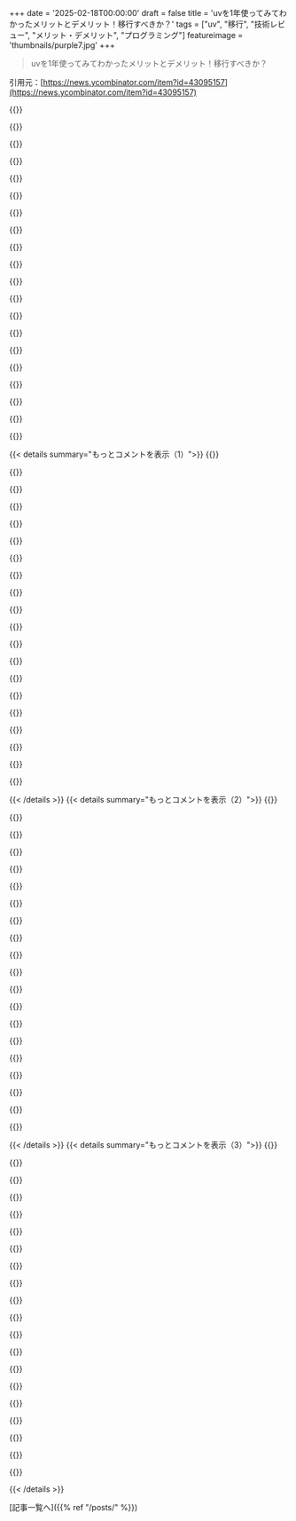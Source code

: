+++
date = '2025-02-18T00:00:00'
draft = false
title = 'uvを1年使ってみてわかったメリットとデメリット！移行すべきか？'
tags = ["uv", "移行", "技術レビュー", "メリット・デメリット", "プログラミング"]
featureimage = 'thumbnails/purple7.jpg'
+++

> uvを1年使ってみてわかったメリットとデメリット！移行すべきか？

引用元：[https://news.ycombinator.com/item?id=43095157](https://news.ycombinator.com/item?id=43095157)

{{<matomeQuote body="めっちゃよく書けた記事だね！Pythonのパッケージングの難しさについての分析がすごくいいと思う。uvの登場でやっとPythonのパッケージングが解決した気がする。単一ファイルのPythonスクリプト内に依存関係を持てるのがほんとに美しいと思う。<br>＞”小さなPythonスクリプトで依存関係を避けるか、面倒な作業をしなきゃいけなかった。”<br>依存関係を追加することが恐ろしかったけど、結局同じことしてた。<br>＞”これがあると作業がまるで変わる。”<br>完全に共感するよ。" userName="barosl" createdAt="2025-02-19T00:30:06" color="#38d3d3">}}

{{<matomeQuote body="依存関係リストにタイムスタンプを凍結することが大事だと思う。Pythonのパッケージは、新しいバージョンが増えていく中で互換性を維持するのがほんとに難しいから。特別なtomlの設定が役立つよ。<br>これのおかげで古い環境をすぐに再構築できたし、スピードも大事だね。" userName="epistasis" createdAt="2025-02-19T00:55:40" color="#38d3d3">}}

{{<matomeQuote body="漏れてるかもしれないけど、`requests`の正確なバージョンに固定すれば同じなんじゃない？リリース日で制限するのと実質同じだと思うけど。" userName="woodruffw" createdAt="2025-02-19T03:10:29" color="">}}

{{<matomeQuote body="依存関係の固定はいいけど、`requests`のトランジティブ依存関係は固定されないから、ロックファイルがないと意味ないよ。ロックファイルは良い手段だけど、単一ファイルのスクリプトには過剰かも。" userName="athrun" createdAt="2025-02-19T03:18:06" color="#ff5c5c">}}

{{<matomeQuote body="ファイル数なんて関係あるの？ロックファイル使えばトランジティブ依存関係も固定できるよ。他の言語ではこんなことが求められたら大変だと思うけど。" userName="EdwardDiego" createdAt="2025-02-19T09:27:26" color="">}}

{{<matomeQuote body="これをしっかりやる言語あったら教えてほしい。でも、CI用の小さなスクリプトとか、同僚に送る単一ファイルスクリプトのことを言ってるんだ。でも、2年後には同じバージョンの`c`が手に入らなくなることも多いからね。このタイムスタンプなアプローチは完全ではないけど、99％の確率で同じ依存関係のグラフと結果になる。" userName="hannibalhorn" createdAt="2025-02-19T10:47:02" color="#785bff">}}

{{<matomeQuote body="ScalaのAmmoniteスクリプトみたいに、JVMエコシステムでは依存関係をうまく扱うよ。最初から依存関係の解決が決定論的だから、固定する必要がないんだ。新しいパッチバージョンへのアップグレードも簡単だけど、やるには明示的なアクションが必要だよ。" userName="lmm" createdAt="2025-02-19T13:02:21" color="#785bff">}}

{{<matomeQuote body="Rustもこれをうまく扱うよ。可能であれば`c`を共有したり、依存関係を分割したりできる。Cargo.lockが正確な解決を保存するから安心だね。" userName="__s" createdAt="2025-02-19T11:41:59" color="#785bff">}}

{{<matomeQuote body="ファイル数は大事だよ。一つのファイルは共有しやすいから、Slackとかに簡単にコピーしたりアップロードしたりできる。一方、複数のファイルだと面倒だから。全体的に将来の壊れる可能性があるならそれでいいけど、使うケースは理解できる。" userName="kokada" createdAt="2025-02-19T11:34:55" color="">}}

{{<matomeQuote body="ソフトウェア工学の一般的な原則として、選択肢があれば、コードベースの中で関連する変更点が少なくて済む方がいい。それってドキュメントの管理も便利だから。" userName="epistasis" createdAt="2025-02-19T15:21:25" color="">}}

{{<matomeQuote body="どうしてファイルの数が重要なの？<br>これはプロジェクトじゃなくて~/binにあるスクリプト用だから、自己完結してる必要があるんだよね。" userName="deanishe" createdAt="2025-02-19T17:48:01" color="">}}

{{<matomeQuote body="依存関係のバージョンが出た時点を基に、暗黙の時間ベースのピン留めを示すことができるかも。ただの案だけどね。" userName="einpoklum" createdAt="2025-02-19T06:39:28" color="">}}

{{<matomeQuote body="それって、まさにその上で説明されてることじゃないの？" userName="froh" createdAt="2025-02-19T07:30:31" color="">}}

{{<matomeQuote body="Rustにこの機能が追加されることを一番期待してるよ。ロックファイルを保存しないと、同じパッケージのバージョンを戻すのがひどく大変なんだ。" userName="CJefferson" createdAt="2025-02-19T10:31:04" color="#45d325">}}

{{<matomeQuote body="なんでロックファイルを保存しないの？" userName="HumanOstrich" createdAt="2025-02-19T10:43:19" color="">}}

{{<matomeQuote body="わあ、シェアしてくれてありがとう！これが私が足りないと思ってた部分だったんだ。" userName="athrun" createdAt="2025-02-19T01:38:15" color="">}}

{{<matomeQuote body="バージョンとハッシュ値を含むロックファイルは作らなかったの？そしたらバージョン探しがいらなくなるのに。" userName="zelphirkalt" createdAt="2025-02-19T09:06:18" color="#ff5733">}}

{{<matomeQuote body="おお！手作業でバイナリサーチやるの？それともuvがそのためのツールを提供してるの？" userName="sunshowers" createdAt="2025-02-19T03:04:07" color="">}}

{{<matomeQuote body="バイナリサーチってどこに入るの？例では、バージョンソルバーは’2023-10-16T00:00:00Z’以降のバージョンは存在しないかのように見てるよ。" userName="code_biologist" createdAt="2025-02-19T09:43:56" color="">}}

{{<matomeQuote body="残念ながらuvは新しいもので、一般的なケースのみ扱ってきたから、少しずつ問題が残ってる気がする。記事にも出てたけど、あまり詳しくないんだよね。" userName="aragilar" createdAt="2025-02-19T07:28:32" color="">}}

{{< details summary="もっとコメントを表示（1）">}}
{{<matomeQuote body="CライブラリのPython依存関係でのエッジケースの例だね。Pipenvはロックファイル生成時にマシンのアーキテクチャ固有のライブラリしか指定しないから、ARM Macbookで開発してUbuntuのx86-64ボックスにデプロイするとロックファイルが壊れちゃう。Poetryのロックファイルは大丈夫だけど、uvはどうなのかな？" userName="EdwardDiego" createdAt="2025-02-19T09:32:33" color="">}}

{{<matomeQuote body="PEP 751が新しいロックファイル標準を定義してるらしいね。uvを含むツールは、その設計に協力してるみたいで、アーキテクチャ別にロックできるようになるらしいよ。OPのPEP 723スタイルのコメントは簡単に人間が書けるって言ってるけど、君のケースは事前にパッケージ解決が必要だから、別のロックファイルが必要だよ。" userName="zahlman" createdAt="2025-02-19T09:46:32" color="#ff33a1">}}

{{<matomeQuote body="君の返事は私の質問とは関係ないけど、uvのロックファイルってPoetryみたいに複数アーキテクチャ扱えるの？" userName="EdwardDiego" createdAt="2025-02-19T10:01:48" color="">}}

{{<matomeQuote body="これめっちゃいい機能だと思う！Nixより手軽にスクリプトやPythonで使えるし、動かすのも簡単だよ。Nixは利点も多いけど、使うのがちょっと面倒になっちゃうんだよね。" userName="0xCMP" createdAt="2025-02-19T05:42:32" color="#ff33a1">}}

{{<matomeQuote body="Nixって初回の実行の後は遅くならないの？一回目は依存関係をビルドしないといけないけど、次は早くなると思うんだけど。" userName="zelphirkalt" createdAt="2025-02-19T09:08:17" color="">}}

{{<matomeQuote body="PythonやJS、他のスクリプト言語でもパッケージをURLからインポートできるようにしたいね。SHA384の整合性チェックを使ってさ。ランダムなスクリプトをインストールするのってセキュリティリスクがあるから、何でこれが取り入れられないんだろう。" userName="8n4vidtmkvmk" createdAt="2025-02-19T02:29:49" color="">}}

{{<matomeQuote body="Pythonには完全ハッシュの要件があって、依存関係の整合性を保証するために使えるんだ。これ、pipとuvで使えるよ。直接パッケージをインポートするわけじゃないけど、まあそれはパッケージがPythonのインポート機構の一部じゃないからだよ。" userName="woodruffw" createdAt="2025-02-19T03:16:12" color="">}}

{{<matomeQuote body="Denoとnpmは、使うすべての依存関係のハッシュをロックファイルに保存して、次回の再インストール時にそれを検証するよ。" userName="AgentME" createdAt="2025-02-20T00:19:53" color="#ff33a1">}}

{{<matomeQuote body="最初にインポートする時に、そのパッケージの整合性を証明する魔法のSHA384ハッシュをどこで最初に得るの？" userName="HumanOstrich" createdAt="2025-02-19T10:46:46" color="">}}

{{<matomeQuote body="この機能はいいけど、IDEが依存関係を認識しないからあんまり役立たないんだよね。スキルの問題なのかな？" userName="shlomo_z" createdAt="2025-02-19T07:15:05" color="">}}

{{<matomeQuote body="具体的に、その”認識”って何を想像してるん？IDEが独自のパッケージマネージャーを用意するとか期待してる？" userName="zahlman" createdAt="2025-02-19T10:16:06" color="">}}

{{<matomeQuote body="普通は”自分の検査やオートコンプリートが期待通りに動く”って意味だよね。" userName="TylerE" createdAt="2025-02-19T14:33:00" color="">}}

{{<matomeQuote body="コードが実際に持ってないものでオートコンプリートや検査なんて出来ないでしょ。" userName="zahlman" createdAt="2025-02-19T20:23:50" color="">}}

{{<matomeQuote body="これ、個人のスクリプトやプロジェクト以外にはひどいよ。生産に近いものだと、ほんとに悪夢だね。" userName="BossingAround" createdAt="2025-02-19T08:30:39" color="#785bff">}}

{{<matomeQuote body="チェックサムやハッシュサムが無いフローは生産に向いてないよ。uvはまだ使ったことないけど、同じファイルで依存関係をハッシュで指定できるならいいな。インポート文の順序はPythonがJSより良い点だね。IDEはモジュールやパッケージを一つだけ確認すればいいから、計算が楽だし。" userName="zelphirkalt" createdAt="2025-02-19T09:05:03" color="">}}

{{<matomeQuote body="なんでそうしたの？別々のプロジェクトのために小さいvenvを持たないの？それって簡単で、依存関係の衝突も避けられるよ。" userName="dagw" createdAt="2025-02-19T09:52:45" color="">}}

{{<matomeQuote body="これらのデータ処理スクリプトのスコープって何？生産に使うパイプラインなら、再現可能な依存関係が必要だと思う。探求的なJupyter Notebookなら理解できるけど。" userName="zelphirkalt" createdAt="2025-02-19T13:42:10" color="">}}

{{<matomeQuote body="小さなプロジェクトごとにvenvを作るのは面倒だし、不要な追加作業だよ。最初は依存関係が分からないし、個人的なスクリプトなら急いで進めたい。大きなenvで管理してるよ。" userName="slightwinder" createdAt="2025-02-19T12:32:10" color="">}}

{{<matomeQuote body="＞生産に向いてない設計だよ。Pythonユーザーの中には、何を生産と呼ぶのか知らない人もたくさんいる。NumPyを必要とするものを書いたりするんだよ。" userName="zahlman" createdAt="2025-02-19T10:15:10" color="">}}

{{<matomeQuote body="＞その使用法には警告が必要。私たちも依存関係管理について学び、教育される必要がある。非再現可能なソフトウェアの問題を繰り返さないために。" userName="zelphirkalt" createdAt="2025-02-19T14:07:32" color="">}}


{{< /details >}}
{{< details summary="もっとコメントを表示（2）">}}
{{<matomeQuote body="uv好きだけど、メインSSDに86GBもあるPython依存関係のダウンロードキャッシュはホントにイライラする。これは50種類のtorchのバージョンが原因で、pipの無秩序さを物語ってる。25年間プログラミングしててこんなに怒ったのは初めて。ScalaのSBTにも手をこまねいていたことがあるのに。" userName="sieve" createdAt="2025-02-18T23:25:35" color="">}}

{{<matomeQuote body="pipのせいではないと思うよ。PyTorchは空間をめちゃくちゃ消費するからね。新しい仮想環境を作って”python -m venv venv”を使ったら21MBだったのに、”venv/bin/pip install torch”で431MBに増えた。最も大きいファイルは178MBのlibtorch_cpu.dylib。uvのマニュアルにはPyTorchに関するセクションもあるよ。" userName="simonw" createdAt="2025-02-18T23:30:24" color="#45d325">}}

{{<matomeQuote body="uv pip使ってLLMソフトの依存関係をインストールしてるけど、uvがpipのロジックを再実装してるのか、pipに解決を任せてるのかはわからない。でも、torchの異なるバージョンがキャッシュにあるのは同じだから、これが実装とどう関係しているのか気になる。" userName="sieve" createdAt="2025-02-18T23:37:27" color="">}}

{{<matomeQuote body="uvはpipとは独立して解決ロジックを実装してるみたい。いろんなLLMライブラリが異なるバージョンのTorchを指定してる可能性があるよ。異なるPythonバージョンそれぞれに別々のTorchバイナリが必要だからね。uvを使えば、各プロジェクト用に別々のduplicated PyTorchを持たなくて済むよ！" userName="simonw" createdAt="2025-02-18T23:38:28" color="#45d325">}}

{{<matomeQuote body="＞異なるPythonバージョンそれぞれに別々のTorchバイナリが必要ですよね。<br>これを理解するのは難しかったけど、ABIの破損が関係してるっぽい。最近Pythonの拡張実装を調べてたけど、本当に不思議だ。" userName="sieve" createdAt="2025-02-18T23:50:02" color="">}}

{{<matomeQuote body="＞ABIの破損についてですね。<br>安定したABIというものがあるけど、それを守る必要はないんだよね。ABIはPythonのマイナーバージョンごとに変わることが多いから。常にPython VMを改善し続けていて、内部の型の表現を変更することが多いから。例えば、Python 3.6での辞書の改善とか。" userName="zahlman" createdAt="2025-02-19T10:50:11" color="#38d3d3">}}

{{<matomeQuote body="VMの境界を越えてメモリを共有するようなFFIは過去に考えられたことはあったのかな？<br>拡張をPythonの特定のバージョンと一緒にコンパイルする必要があるのはどうして？<br>pypiにFFIライブラリを見た記憶があるけど、Pythonの標準には無いと思う。" userName="sieve" createdAt="2025-02-19T11:10:17" color="">}}

{{<matomeQuote body="＞ABIの破損についてですね。<br>基本的にCPythonはバージョン間でABIの確実な安定性を保証しないけど、拡張が安定したABIに対してビルドされていれば別。このせいで同じような構築を何回もするハメになることが多い。TL;DRでは、Pythonの成功の副作用として複数のPythonバージョンを使ってるとこういう問題が起こるってこと。" userName="woodruffw" createdAt="2025-02-18T23:58:53" color="#ff33a1">}}

{{<matomeQuote body="Pythonはちょっと最近使い始めたけど、JavaやJSは時間をかけて最適化されたインタープリターがあるのに、なんでPythonにそんなことが起こらないのか疑問。<br>パフォーマンスを求めてpypyに移行しようとしてるけど、一部の依存関係が問題になるらしい。" userName="sieve" createdAt="2025-02-19T00:11:45" color="">}}

{{<matomeQuote body="JavaやJSはネイティブ拡張の使用をあまり奨励しないけど、Pythonはその対極にある。<br>だからホットパスをネイティブコードにオフロードすることが多い。最近はPythonの解釈性能にプラスの進展があったから、そういう傾向は少し改善されてる。" userName="woodruffw" createdAt="2025-02-19T00:29:43" color="#45d325">}}

{{<matomeQuote body="Nodeは初期の段階から安定した拡張APIを導入したから、Pythonよりも早くネイティブコードを扱いやすくなったんだよね。V8の速さや複雑なAPIのおかげで、開発者はPythonのようには手を出さなかったし、重要なライブラリがたくさん残ったんだ。" userName="throwup238" createdAt="2025-02-19T00:40:09" color="#785bff">}}

{{<matomeQuote body="JavaやJSは、Pythonに比べてネイティブ拡張を使うことがあまり推奨されてないよね。既に膨大なコードがあって、それを速くする必要があったから、他に選択肢がなかったんだ。もしPythonが同じ道を歩んでいたら、もっと簡単に早くなってただろうに。" userName="sieve" createdAt="2025-02-19T00:56:12" color="">}}

{{<matomeQuote body="最近Python使い始めたけど、JavaやJSは最適化が進んでるのに、なぜPythonだけ同じことができないのか不思議だよ。2008年からPythonのパフォーマンス向上が議論されてたし、3に移行する時も熱い話だったからね。CPythonの代わりになるものもいろいろ試みられたけど、結局失敗しちゃった。" userName="zerkten" createdAt="2025-02-19T03:50:29" color="#ff5c5c">}}

{{<matomeQuote body="GILよりも実際のPythonのパフォーマンスに目を向けるべきだと思うんだ。あの時代にパフォーマンスを改善できるはずの機会がたくさんあったのに。" userName="sieve" createdAt="2025-02-19T08:03:38" color="">}}

{{<matomeQuote body="Pythonは最近まであまり勢いがなかったけど、今はMicrosoftがバックアップしてスピード向上に取り組んでるんだよ。PyPyは独自の速さがあるんだけど、Cで書かれたモジュールにオフロードする方が一般的だから、ちょっと変な立ち位置だよね。" userName="Numerlor" createdAt="2025-02-19T00:19:14" color="">}}

{{<matomeQuote body="長いことPython使ってるけど、最近まであまり流行ってなかったってのには反論したくなった。でも、歴史的なグラフを見たら、2018年頃から急に人気が上がり始めたんだね。ただ、TIOBEのやり方はちょっと怪しいから、信憑性は薄いかも。" userName="simonw" createdAt="2025-02-19T01:03:14" color="">}}

{{<matomeQuote body="Tiobeはクソだと思う。GoogleがPython使い始めた2005年からもう注目されてたし、その頃からずっと進化してたよ。" userName="wiseowise" createdAt="2025-02-19T07:51:31" color="">}}

{{<matomeQuote body="abi3があまり使われない理由は、フルAPIでできることが限られていて、その影響でパフォーマンスが落ちるからだよ。" userName="int_19h" createdAt="2025-02-19T01:46:17" color="">}}

{{<matomeQuote body="それも理由の一つだと思うけど、主な理由はネイティブビルドがabi3をデフォルトにしないからで、みんな必要以上に多くのバージョンを公開してるし、abi3が使えるのに非abi3のものに依存する要因になってるんだ。" userName="woodruffw" createdAt="2025-02-19T01:59:14" color="">}}

{{<matomeQuote body="uvはNixみたいに同じファイルはハードリンクすべきだと思うんだ。パッケージマネージャーが余分なものを保存してるのは問題だからさ。" userName="conradev" createdAt="2025-02-18T23:42:30" color="">}}


{{< /details >}}
{{< details summary="もっとコメントを表示（3）">}}
{{<matomeQuote body="いい驚きが待ってるかもね。リンクモードのデフォルトについてはここで実装されてるよ：“https://docs.astral.sh/uv/reference/settings/#link-mode”" userName="Spivak" createdAt="2025-02-19T03:16:30" color="">}}

{{<matomeQuote body="なんでそう思うの？" userName="d0mine" createdAt="2025-02-19T02:11:29" color="">}}

{{<matomeQuote body="↑上で言ってたけど、”ファイルを探して5.5GBを削除した”ってのは実際には5.5GBじゃなかったかもね。" userName="conradev" createdAt="2025-02-19T03:48:28" color="">}}

{{<matomeQuote body="uv使ってるなら<br> $ uv cache prune<br> $ uv cache clean<br>を使って、週に一回か月に一回実行することをおすすめ。" userName="rsyring" createdAt="2025-02-19T03:20:51" color="#45d325">}}

{{<matomeQuote body="この問題はpipのせいじゃなくて、使いやすさとインストールサイズの間にコンフリクトがあるんだ。この大きさや設定の依存関係をユーザーに委ねないため、全てを一つのアーティファクトに詰め込む。Pythonのパッケージングはシステムの動作をどうするか前提にしていて、これがハードウェアの検出と合ってないんだよね。解決できるかな？多くの開発者が自分のワークフローで改善を感じてないから難しいだろうな。" userName="aragilar" createdAt="2025-02-19T08:08:53" color="#ff33a1">}}

{{<matomeQuote body="“ユーザーはCUDAやGPU設定を考えなくてもいい”ってのは俺の場合は違った。普通のPyTorchは動かなかったから、特定のバージョンをダウンロードしないといけなかった。全てを一つにまとめるってのはJavaでもやってるけど、Pythonのエコシステムは本当に混沌としてて、改善の流れは見えない。" userName="sieve" createdAt="2025-02-19T08:28:53" color="">}}

{{<matomeQuote body="クロスプラットフォームのJavaはJVMが全部やってくれるけど、Cで書かれたネイティブ拡張があると、すぐに問題が戻ってくる。" userName="physicsguy" createdAt="2025-02-19T09:04:31" color="">}}

{{<matomeQuote body="Cで書かれたネイティブ拡張があると戻ってくるけど、SQLiteプロジェクトのJDBCドライバーはOSに応じたCのバージョンを使っていて、依存関係でも手間取ることはない。" userName="sieve" createdAt="2025-02-19T09:26:44" color="#ff33a1">}}

{{<matomeQuote body="CUDAのバイナリが多いよね？" userName="RockRobotRock" createdAt="2025-02-18T23:36:05" color="">}}

{{<matomeQuote body="ROCmが約40％。でも同じバージョンのフォルダが2つあるから重複もあるね。" userName="sieve" createdAt="2025-02-18T23:39:06" color="">}}

{{<matomeQuote body="rmlintを使ってみれば？重複ファイルをreflinks（ファイルシステムが対応してれば）かハードリンクで置き換えてくれるよ。" userName="homebrewer" createdAt="2025-02-19T01:04:35" color="">}}

{{<matomeQuote body="uvにはシンボリックリンクやハードリンクの重複排除の予定はあるのかな？" userName="forrestthewoods" createdAt="2025-02-19T00:00:18" color="">}}

{{<matomeQuote body="よくわからないけど、ファイルをハッシュ名で保存して、その都度シンボリックリンクかハードリンクするのが一番シンプルかも。しかし、一部のアプリはこういうファイルと一緒にいると変な挙動を示すことがあるから要注意。Windowsには独自のシンボリックリンクとハードリンクがあるし、持ち運び可能性も問題だね。" userName="sieve" createdAt="2025-02-19T00:16:47" color="">}}

{{<matomeQuote body="ZFSのブロックレベルでの重複排除にはぴったりの使い道な気がする。" userName="IgorPartola" createdAt="2025-02-18T23:42:52" color="#785bff">}}

{{<matomeQuote body="ZFSは使ってないけど、このドライブには使いたくないな。カーネルにネイティブサポートが来るまで、メインドライブでは無理。つまり、永遠に無理かも。" userName="sieve" createdAt="2025-02-18T23:53:37" color="">}}

{{<matomeQuote body="borg [0]を試したことある？それともBTRFSの方がいいんじゃない？[0] https://borgbackup.readthedocs.io/en/stable/index.html" userName="hyperbrainer" createdAt="2025-02-19T08:46:27" color="">}}

{{<matomeQuote body="ZFSを13年間使ってるけど、バックアップを含めた全てのワークフローがそれに基づいているから、ずっと問題なく動いてるよ。" userName="sieve" createdAt="2025-02-19T09:56:21" color="#ff33a1">}}

{{<matomeQuote body="＞”そして、別の人生でScalaのSBT（シンプルビルドツール）を扱ってたけど、あなたの気持ちがわかる。”" userName="EdwardDiego" createdAt="2025-02-19T09:41:28" color="">}}

{{<matomeQuote body="これからScalaを試そうと思ってる人向けに、何が悪いのか、他のビルドツールはあるのか教えて。" userName="amelius" createdAt="2025-02-19T12:03:01" color="">}}

{{<matomeQuote body="最近のcondaに関する記事が多いけど、別に新しい機能じゃないのにみんな盛り上がってるのは変な感じ。例えば、＞”Pythonのブートストラッピングからの独立性”は、はい、condaだし。＞”全ての状況とプラットフォームでPythonをインストールして実行できる能力”も、はい、conda。そして、＞”非常に強力な依存関係解決機能”も、はい、conda（かmamba）。でもuvにはプロジェクト管理の機能があるから、そこは確かにいいとこだね。ただ、condaでPythonのインストールが簡単であることは昔からできるのに、こんなに驚かれているのが変だな。uvは実際クールなツールだと思うし、今後に期待してる。" userName="BrenBarn" createdAt="2025-02-19T04:52:06" color="#ff5c5c">}}


{{< /details >}}


[記事一覧へ]({{% ref "/posts/" %}})
